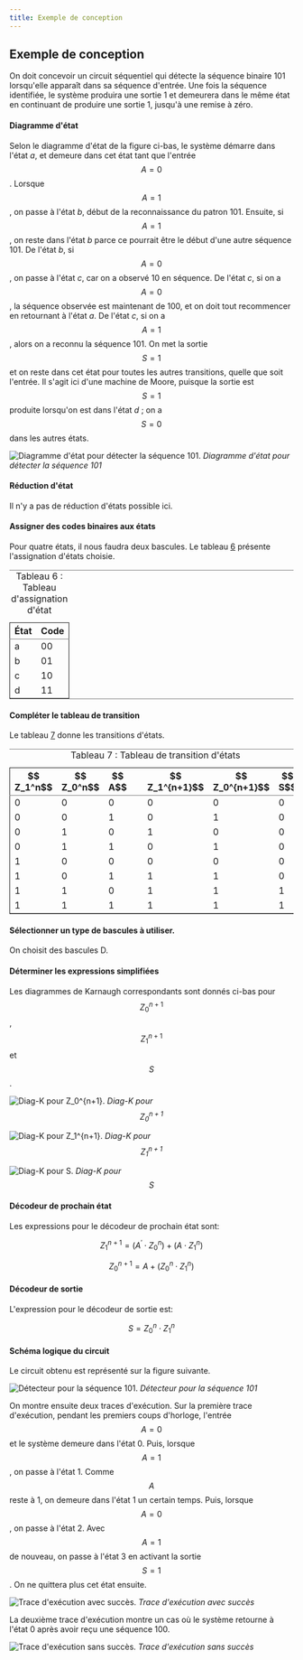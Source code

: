 ```yaml
---
title: Exemple de conception
---
```


## Exemple de conception

On doit concevoir un circuit séquentiel qui détecte la séquence
binaire 101 lorsqu'elle apparaît dans sa séquence d'entrée. Une fois
la séquence identifiée, le système produira une sortie 1 et demeurera
dans le même état en continuant de produire une sortie 1, jusqu'à une
remise à zéro.

#### Diagramme d'état

 Selon le diagramme d'état de la figure ci-bas, le
    système démarre dans l'état *a*, et demeure dans cet état tant que
    l'entrée $$A=0$$. Lorsque $$A=1$$, on passe à l'état *b*, début de la
    reconnaissance du patron 101. Ensuite, si $$A=1$$, on reste dans
    l'état *b* parce ce pourrait être le début d'une autre
    séquence 101. De l'état *b*, si $$A=0$$, on passe à l'état *c*, car on
    a observé 10 en séquence. De l'état *c*, si on a $$A=0$$, la séquence
    observée est maintenant de 100, et on doit tout recommencer en
    retournant à l'état *a*.  De l'état *c*, si on a $$A=1$$, alors on a
    reconnu la séquence 101. On met la sortie $$S=1$$ et on reste dans
    cet état pour toutes les autres transitions, quelle que soit
    l'entrée. Il s'agit ici d'une machine de Moore, puisque la sortie
    est $$S=1$$ produite lorsqu'on est dans l'état *d* ; on a $$S=0$$ dans
    les autres états.

![Diagramme d'état pour détecter la séquence 101.]({{site.baseurl}}/img/seq_101_sanscode.svg "Diagramme d'état pour détecter la séquence 101")
*Diagramme d'état pour détecter la séquence 101*


#### Réduction d'état 

Il n'y a pas de réduction d'états possible ici.

#### Assigner des codes binaires aux états

Pour quatre états, il nous faudra deux bascules.  Le tableau
[6](#orgc9da0ac) présente l'assignation d'états choisie.

<table id="orgc9da0ac" border="2" cellspacing="0" cellpadding="6" rules="groups" frame="hsides">
<caption class="t-above"><span class="table-number">Tableau 6 :</span> Tableau d'assignation d'état</caption>

<colgroup>
<col  class="org-left" />

<col  class="org-right" />
</colgroup>
<thead>
<tr>
<th scope="col" class="org-left">État</th>
<th scope="col" class="org-right">Code</th>
</tr>
</thead>

<tbody>
<tr>
<td class="org-left">a</td>
<td class="org-right">00</td>
</tr>


<tr>
<td class="org-left">b</td>
<td class="org-right">01</td>
</tr>


<tr>
<td class="org-left">c</td>
<td class="org-right">10</td>
</tr>


<tr>
<td class="org-left">d</td>
<td class="org-right">11</td>
</tr>

</tbody>
</table>

#### Compléter le tableau de transition

Le tableau [7](#org3ed7c99) donne les transitions d'états.

<table id="org3ed7c99" border="2" cellspacing="0" cellpadding="6" rules="groups" frame="hsides">
<caption class="t-above"><span class="table-number">Tableau 7 :</span> Tableau de transition d'états</caption>

<colgroup>
<col  class="org-right" />

<col  class="org-right" />

<col  class="org-right" />

<col  class="org-left" />

<col  class="org-right" />

<col  class="org-right" />

<col  class="org-right" />
</colgroup>
<thead>
<tr>
<th scope="col" class="org-right">$$ Z_1^n$$</th>
<th scope="col" class="org-right">$$ Z_0^n$$</th>
<th scope="col" class="org-right">$$ A$$</th>
<th scope="col" class="org-left">&#xa0;</th>
<th scope="col" class="org-right">$$ Z_1^{n+1}$$</th>
<th scope="col" class="org-right">$$  Z_0^{n+1}$$</th>
<th scope="col" class="org-right">$$ S$$</th>
</tr>
</thead>

<tbody>
<tr>
<td class="org-right">0</td>
<td class="org-right">0</td>
<td class="org-right">0</td>
<td class="org-left">&#xa0;</td>
<td class="org-right">0</td>
<td class="org-right">0</td>
<td class="org-right">0</td>
</tr>


<tr>
<td class="org-right">0</td>
<td class="org-right">0</td>
<td class="org-right">1</td>
<td class="org-left">&#xa0;</td>
<td class="org-right">0</td>
<td class="org-right">1</td>
<td class="org-right">0</td>
</tr>


<tr>
<td class="org-right">0</td>
<td class="org-right">1</td>
<td class="org-right">0</td>
<td class="org-left">&#xa0;</td>
<td class="org-right">1</td>
<td class="org-right">0</td>
<td class="org-right">0</td>
</tr>


<tr>
<td class="org-right">0</td>
<td class="org-right">1</td>
<td class="org-right">1</td>
<td class="org-left">&#xa0;</td>
<td class="org-right">0</td>
<td class="org-right">1</td>
<td class="org-right">0</td>
</tr>


<tr>
<td class="org-right">1</td>
<td class="org-right">0</td>
<td class="org-right">0</td>
<td class="org-left">&#xa0;</td>
<td class="org-right">0</td>
<td class="org-right">0</td>
<td class="org-right">0</td>
</tr>


<tr>
<td class="org-right">1</td>
<td class="org-right">0</td>
<td class="org-right">1</td>
<td class="org-left">&#xa0;</td>
<td class="org-right">1</td>
<td class="org-right">1</td>
<td class="org-right">0</td>
</tr>


<tr>
<td class="org-right">1</td>
<td class="org-right">1</td>
<td class="org-right">0</td>
<td class="org-left">&#xa0;</td>
<td class="org-right">1</td>
<td class="org-right">1</td>
<td class="org-right">1</td>
</tr>


<tr>
<td class="org-right">1</td>
<td class="org-right">1</td>
<td class="org-right">1</td>
<td class="org-left">&#xa0;</td>
<td class="org-right">1</td>
<td class="org-right">1</td>
<td class="org-right">1</td>
</tr>
</tbody>
</table>

#### Sélectionner un type de bascules à utiliser.

On choisit des bascules D. 


#### Déterminer les expressions simplifiées 


Les diagrammes de Karnaugh correspondants sont donnés ci-bas pour $$
Z_0^{n+1}$$, $$ Z_1^{n+1}$$  et $$S$$.

![Diag-K pour Z_0^{n+1}.]({{site.baseurl}}/img/diag-k_z0.png "Diag-K pour $$ Z_0^{n+1}$$")
*Diag-K pour  $$ Z_0^{n+1}$$*

![Diag-K pour Z_1^{n+1}.]({{site.baseurl}}/img/diag-k_z1.png "Diag-K pour $$ Z_1^{n+1}$$")
*Diag-K pour $$ Z_1^{n+1}$$*

![Diag-K pour S.]({{site.baseurl}}/img/diag-k_S.png "Diag-K pour $$ S$$")
*Diag-K pour $$ S$$*

#### Décodeur de prochain état

Les expressions pour le décodeur de prochain état sont:

$$ Z_1^{n+1} = (A^\prime \cdot Z_0^{n}) + (A \cdot  Z_1^{n}) $$

$$ Z_0^{n+1} = A + (Z_0^{n} \cdot Z_1^{n}) $$

#### Décodeur de sortie

L'expression pour le décodeur de sortie est:

$$ S = Z_0^{n} \cdot Z_1^{n} $$

#### Schéma logique du circuit

Le circuit obtenu est représenté sur la figure suivante. 

![Détecteur pour la séquence 101.]({{site.baseurl}}/img/exemp_seq101_circ.svg "Détecteur pour la séquence 101")
*Détecteur pour la séquence 101*


On montre ensuite deux traces d'exécution.  Sur la première trace
   d'exécution, pendant les premiers coups d'horloge, l'entrée $$A=0$$
   et le système demeure dans l'état 0. Puis, lorsque $$A=1$$, on
   passe à l'état 1. Comme $$A$$ reste à 1, on demeure dans l'état 1
   un certain temps. Puis, lorsque $$A=0$$, on passe à l'état 2. Avec
   $$A=1$$ de nouveau, on passe à l'état 3 en activant la sortie
   $$S=1$$. On ne quittera plus cet état ensuite.

![Trace d'exécution avec succès.]({{site.baseurl}}/img/exemp_seq101_trace1.svg "Trace d'exécution avec succès")
*Trace d'exécution avec succès*

La deuxième trace d'exécution montre un cas où le système retourne à
l'état 0 après avoir reçu une séquence 100.
   
![Trace d'exécution sans succès.]({{site.baseurl}}/img/exemp_seq101_trace2.svg "Trace d'exécution sans succès")
*Trace d'exécution sans succès*

